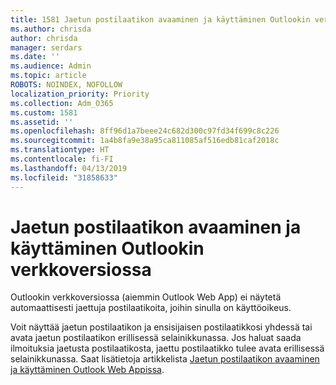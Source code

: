 ```yaml
---
title: 1581 Jaetun postilaatikon avaaminen ja käyttäminen Outlookin verkkoversiossa
ms.author: chrisda
author: chrisda
manager: serdars
ms.date: ''
ms.audience: Admin
ms.topic: article
ROBOTS: NOINDEX, NOFOLLOW
localization_priority: Priority
ms.collection: Adm_O365
ms.custom: 1581
ms.assetid: ''
ms.openlocfilehash: 8ff96d1a7beee24c682d300c97fd34f699c8c226
ms.sourcegitcommit: 1a4b8fa9e38a95ca811085af516edb81caf2018c
ms.translationtype: HT
ms.contentlocale: fi-FI
ms.lasthandoff: 04/13/2019
ms.locfileid: "31858633"
---
```

# <a name="open-and-use-a-shared-mailbox-in-outlook-on-the-web"></a>Jaetun postilaatikon avaaminen ja käyttäminen Outlookin verkkoversiossa

Outlookin verkkoversiossa (aiemmin Outlook Web App) ei näytetä automaattisesti jaettuja postilaatikoita, joihin sinulla on käyttöoikeus.

Voit näyttää jaetun postilaatikon ja ensisijaisen postilaatikkosi yhdessä tai avata jaetun postilaatikon erillisessä selainikkunassa. Jos haluat saada ilmoituksia jaetusta postilaatikosta, jaettu postilaatikko tulee avata erillisessä selainikkunassa. Saat lisätietoja artikkelista [Jaetun postilaatikon avaaminen ja käyttäminen Outlook Web Appissa](https://support.office.com/article/BC127866-42BE-4DE7-92AE-1EF2F787FD5C).
